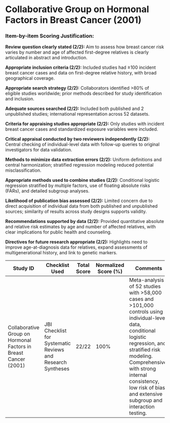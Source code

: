 # Collaborative Group on Hormonal Factors in Breast Cancer (2001)

### Item-by-item Scoring Justification:

**Review question clearly stated (2/2):** Aim to assess how breast cancer risk varies by number and age of affected first-degree relatives is clearly articulated in abstract and introduction.

**Appropriate inclusion criteria (2/2):** Included studies had ≥100 incident breast cancer cases and data on first-degree relative history, with broad geographical coverage.

**Appropriate search strategy (2/2):** Collaborators identified >80% of eligible studies worldwide; prior methods described for study identification and inclusion.

**Adequate sources searched (2/2):** Included both published and 2 unpublished studies; international representation across 52 datasets.

**Criteria for appraising studies appropriate (2/2):** Only studies with incident breast cancer cases and standardized exposure variables were included.

**Critical appraisal conducted by two reviewers independently (2/2):** Central checking of individual-level data with follow-up queries to original investigators for data validation.

**Methods to minimize data extraction errors (2/2):** Uniform definitions and central harmonization; stratified regression modeling reduced potential misclassification.

**Appropriate methods used to combine studies (2/2):** Conditional logistic regression stratified by multiple factors, use of floating absolute risks (FARs), and detailed subgroup analyses.

**Likelihood of publication bias assessed (2/2):** Limited concern due to direct acquisition of individual data from both published and unpublished sources; similarity of results across study designs supports validity.

**Recommendations supported by data (2/2):** Provided quantitative absolute and relative risk estimates by age and number of affected relatives, with clear implications for public health and counseling.

**Directives for future research appropriate (2/2):** Highlights need to improve age-at-diagnosis data for relatives, expand assessments of multigenerational history, and link to genetic markers.

| Study ID | Checklist Used | Total Score | Normalized Score (%) | Comments |
| --- | --- | --- | --- | --- |
| Collaborative Group on Hormonal Factors in Breast Cancer (2001) | JBI Checklist for Systematic Reviews and Research Syntheses | 22/22 | 100% | Meta-analysis of 52 studies with >58,000 cases and >101,000 controls using individual-level data, conditional logistic regression, and stratified risk modeling. Comprehensive, with strong internal consistency, low risk of bias, and extensive subgroup and interaction testing. |
